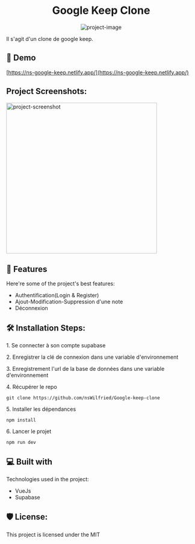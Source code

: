 <h1 align="center" id="title">Google Keep Clone</h1>

<p align="center"><img src="" alt="project-image"></p>

<p id="description">Il s'agit d'un clone de google keep.</p>

<h2>🚀 Demo</h2>

[https://ns-google-keep.netlify.app/](https://ns-google-keep.netlify.app/)

<h2>Project Screenshots:</h2>

<img src="" alt="project-screenshot" width="400" height="400/">

  
  
<h2>🧐 Features</h2>

Here're some of the project's best features:

*   Authentification(Login & Register)
*   Ajout-Modification-Suppression d'une note
*   Déconnexion

<h2>🛠️ Installation Steps:</h2>

<p>1. Se connecter à son compte supabase</p>

<p>2. Enregistrer la clé de connexion dans une variable d'environnement</p>

<p>3. Enregistrement l'url de la base de données dans une variable d'environnement</p>

<p>4. Récupérer le repo</p>

```
git clone https://github.com/nsWilfried/Google-keep-clone
```

<p>5. Installer les dépendances</p>

```
npm install
```

<p>6. Lancer le projet</p>

```
npm run dev 
```

  
  
<h2>💻 Built with</h2>

Technologies used in the project:

*   VueJs
*   Supabase

<h2>🛡️ License:</h2>

This project is licensed under the MIT
